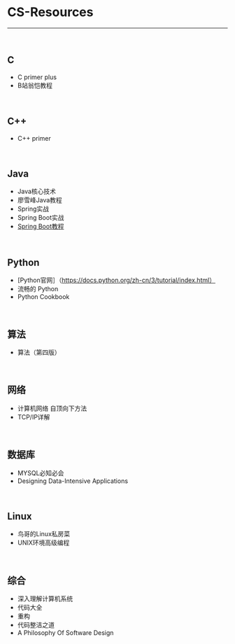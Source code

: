 # CS-Resources
---
<br>

## C
  * C primer plus  
  * B站翁恺教程
<br>

## C++
  * C++ primer
<br>

## Java
  * Java核心技术  
  * 廖雪峰Java教程  
  * Spring实战  
  * Spring Boot实战
  * [Spring Boot教程](http://www.ityouknow.com/spring-boot.html)
<br>

## Python 
  * [Python官网］（https://docs.python.org/zh-cn/3/tutorial/index.html）   
  * 流畅的 Python  
  * Python Cookbook
<br>

## 算法
  * 算法（第四版）  
<br>

## 网络
  * 计算机网络 自顶向下方法  
  * TCP/IP详解    
<br>

## 数据库
  * MYSQL必知必会
  * Designing Data-Intensive Applications
<br>

## Linux
  * 鸟哥的Linux私房菜  
  * UNIX环境高级编程  
<br>

## 综合
  * 深入理解计算机系统
  * 代码大全
  * 重构
  * 代码整洁之道
  * A Philosophy Of Software Design
